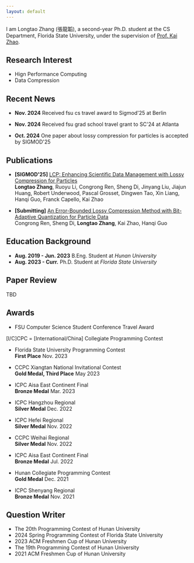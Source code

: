 ```yaml
---
layout: default
---
```


I am Longtao Zhang (張龍韜), a second-year Ph.D. student at the CS Department, Florida State University, under the supervision of [Prof. Kai Zhao](https://ayzk.github.io). 

## Research Interest
- Hign Performance Computing
- Data Compression

## Recent News

- **Nov. 2024** Received fsu cs travel award to Sigmod'25 at Berlin

- **Nov. 2024** Received fsu grad school travel grant to SC'24 at Atlanta

- **Oct. 2024** One paper about lossy compression for particles is accepted by SIGMOD'25 


## Publications
- **[SIGMOD'25]** [LCP: Enhancing Scientific Data Management with Lossy Compression for Particles](https://arxiv.org/abs/2411.00761)<br>
**Longtao Zhang**, Ruoyu Li, Congrong Ren, Sheng Di, Jinyang Liu, Jiajun Huang, Robert Underwood, Pascal Grosset, Dingwen Tao, Xin Liang, Hanqi Guo, Franck Capello, Kai Zhao

- **[Submitting]** [An Error-Bounded Lossy Compression Method with Bit-Adaptive Quantization for Particle Data](https://arxiv.org/abs/2404.02826)<br>
Congrong Ren, Sheng Di, **Longtao Zhang**, Kai Zhao, Hanqi Guo


## Education Background
- **Aug. 2019 - Jun. 2023**  B.Eng. Student at *Hunan University* 
- **Aug. 2023 - Curr.** Ph.D. Student at *Florida State University* 

<!-- ## Industry Experience -->

## Paper Review

TBD

## Awards

- FSU Computer Science Student Conference Travel Award 

[I/C]CPC = [International/China] Collegiate Programming Contest

- Florida State University Programming Contest<br>
**First Place**              Nov. 2023

- CCPC Xiangtan National Invitational Contest<br>
**Gold Medal, Third Place**  May 2023

- ICPC Aisa East Continent Final<br>
**Bronze Medal**             Mar. 2023

- ICPC Hangzhou Regional<br>
**Silver Medal**             Dec. 2022

- ICPC Hefei Regional<br>
**Silver Medal**             Nov. 2022

- CCPC Weihai Regional<br>
**Silver Medal**             Nov. 2022

- ICPC Aisa East Continent Final<br>
**Bronze Medal**             Jul. 2022

- Hunan Collegiate Programming Contest<br>
**Gold Medal**               Dec. 2021

- ICPC Shenyang Regional<br>
**Bronze Medal**             Nov. 2021

<html lang="en">
<head>
    <meta charset="UTF-8">
    <meta name="viewport" content="width=device-width, initial-scale=1.0">
    <title>Color Text Example</title>
    <style>
        .bronze { color: #cd7f32; }
        .silver { color: #c0c0c0; }
        .gold { color: #ffd700; }
        .first { color: #FF0000; }
        .second { color: #008000; }
        .third { color: #0000FF; }
    </style>
</head>
<body>
    <script>
        document.addEventListener("DOMContentLoaded", function() {
            const paragraphs = document.querySelectorAll("p");
            const keywords = {
                "Bronze": "bronze",
                "Silver": "silver",
                "Gold": "gold",
                "First": "first",
                "Second": "second",
                "Third": "third"
            };
            paragraphs.forEach(paragraph => {
                for (const [keyword, className] of Object.entries(keywords)) {
                    const coloredSpan = `<span class="${className}">${keyword}</span>`;
                    paragraph.innerHTML = paragraph.innerHTML.replace(new RegExp(`\\b${keyword}\\b`, "g"), coloredSpan);
                }
            });
        });
    </script>
</body>
</html>

## Question Writer

- The 20th Programming Contest of Hunan University
- 2024 Spring Programming Contest of Florida State University
- 2023 ACM Freshmen Cup of Hunan University
- The 19th Programming Contest of Hunan University
- 2021 ACM Freshmen Cup of Hunan University